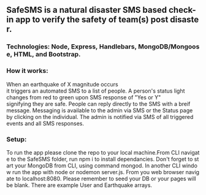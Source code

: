 ## SafeSMS is a natural disaster SMS based check-in app to verify the safety of team(s) post disaster. 

### Technologies: Node, Express, Handlebars, MongoDB/Mongoose, HTML, and Bootstrap.

### How it works:
When an earthquake of X magnitude occurs it triggers an automated SMS to a list of people. A person's status light changes from red to green upon SMS response of "Yes or Y" signifying they are safe. People can reply directly to the SMS with a breif message. Messaging is available to the admin via SMS or the Status page by clicking on the individual. The admin is notified via SMS of all triggered events and all SMS responses.

### Setup:
To run the app please clone the repo to your local machine.From CLI navigate to the SafeSMS folder, run npm i to install dependancies. Don't forget to start your MongoDB from CLI, using command mongod. In another CLI window run the app with node or nodemon server.js. From you web browser navigate to localhost:8080. Please remember to seed your DB or your pages will be blank. There are example User and Earthquake arrays. 
